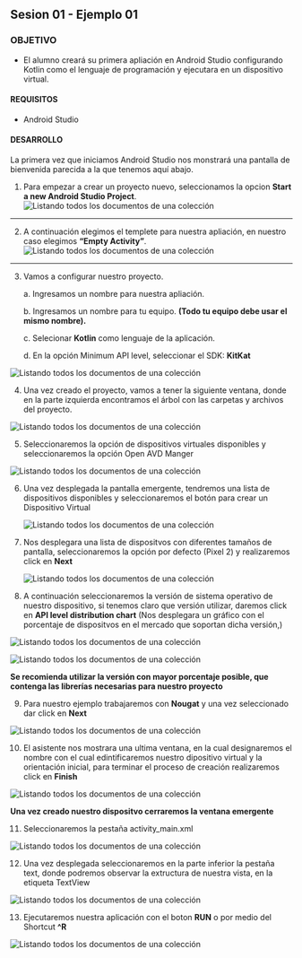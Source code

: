 ## Sesion 01 - Ejemplo 01

### OBJETIVO 
 - El alumno creará su primera apliación en Android Studio configurando Kotlin como el lenguaje de programación y ejecutara en un dispositivo virtual. 

#### REQUISITOS 

* Android Studio


#### DESARROLLO
La primera vez que iniciamos Android Studio nos monstrará una pantalla de bienvenida parecida a la que tenemos aquí abajo.

1. Para empezar a crear un proyecto nuevo, seleccionamos la opcion **Start a new Android Studio Project**.
 ![Listando todos los documentos de una colección](img/ejemplo1-2.png)

<hr>

 2. A continuación elegimos el templete para nuestra apliación, en nuestro caso elegimos **“Empty Activity”**.
 ![Listando todos los documentos de una colección](img/ejemplo1-3.png)

 <hr>

 3. Vamos a configurar nuestro proyecto.

    a. Ingresamos un nombre para nuestra apliación.

    b. Ingresamos un nombre para tu equipo. **(Todo tu equipo debe usar el mismo nombre).**

    c. Selecionar **Kotlin** como lenguaje de la aplicación.

    d. En la opción Minimum API level, seleccionar el SDK: **KitKat**

 ![Listando todos los documentos de una colección](img/ejemplo1-4.png)

 4. Una vez creado el proyecto, vamos a tener la siguiente ventana, donde en la parte izquierda encontramos el árbol con las carpetas y archivos del proyecto.
 
  ![Listando todos los documentos de una colección](img/ejemplo1-5.png)
  
 5. Seleccionaremos la opción de dispositivos virtuales disponibles y seleccionaremos la opción Open AVD Manger

  ![Listando todos los documentos de una colección](img/ejemplo1-6.png)
  
 6. Una vez desplegada la pantalla emergente, tendremos una lista de dispositivos disponibles y seleccionaremos el botón para crear un Dispositivo Virtual
	
	![Listando todos los documentos de una colección](img/ejemplo1-7.png)

 7. Nos desplegara una lista de dispositvos con diferentes tamaños de pantalla, seleccionaremos la opción por defecto (Pixel 2) y realizaremos click en **Next**
	
	![Listando todos los documentos de una colección](img/ejemplo1-8.png)	
	
 8. A continuación seleccionaremos la versión de sistema operativo de nuestro dispositivo, si tenemos claro que versión utilizar, daremos click en **API level distribution chart** (Nos desplegara un gráfico con el porcentaje de dispositvos en el mercado que soportan dicha versión,)
 
 ![Listando todos los documentos de una colección](img/ejemplo1-9.png)	

 ![Listando todos los documentos de una colección](img/ejemplo1-10.png)	
 
 **Se recomienda utilizar la versión con mayor porcentaje posible, que contenga las librerías necesarias para nuestro proyecto**
 
9. Para nuestro ejemplo trabajaremos con **Nougat** y una vez seleccionado dar click en **Next**
	
 ![Listando todos los documentos de una colección](img/ejemplo1-11.png)	

10. El asistente nos mostrara una ultima ventana, en la cual designaremos el nombre con el cual edintificaremos nuestro dipositivo virtual y la orientación inicial, para terminar el proceso de creación realizaremos click en **Finish** 

 ![Listando todos los documentos de una colección](img/ejemplo1-12.png)	
 
  **Una vez creado nuestro dispositvo cerraremos la ventana emergente**

11. Seleccionaremos la pestaña activity_main.xml 

 ![Listando todos los documentos de una colección](img/ejemplo1-13.png)	
 
12. Una vez desplegada seleccionaremos en la parte inferior la pestaña text, donde podremos observar la extructura de nuestra vista, en la etiqueta TextView

 ![Listando todos los documentos de una colección](img/ejemplo1-14.png)	
 
13. Ejecutaremos nuestra aplicación con el boton **RUN** o por medio del Shortcut **^R**

 ![Listando todos los documentos de una colección](img/ejemplo1-1.png)	
